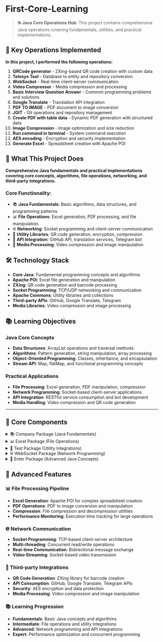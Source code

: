 # First-Core-Learning

> **☕ Java Core Operations Hub**: This project contains comprehensive Java operations covering fundamentals, utilities, and practical implementations.

## 🎯 Key Operations Implemented

**In this project, I performed the following operations:**

1) **QRCode generator** - ZXing-based QR code creation with custom data
2) **Telosys Tool** - Database to entity and repository conversion
3) **WebSocket** - Real-time client-server communication
4) **Video Compressor** - Media compression and processing
5) **Basic Interview Question Answer** - Common programming problems and solutions
6) **Google Translate** - Translation API integration
7) **PDF TO IMAGE** - PDF document to image conversion
8) **JGIT** - Git operations and repository management
9) **Create PDF with table data** - Dynamic PDF generation with structured data
10) **Image Compression** - Image optimization and size reduction
11) **Run command in terminal** - System command execution
12) **AES encoding** - Encryption and security implementation
13) **Generate Excel** - Spreadsheet creation with Apache POI

## 🎯 What This Project Does

**Comprehensive Java fundamentals and practical implementations covering core concepts, algorithms, file operations, networking, and third-party integrations.**

### Core Functionality:
- 📚 **Java Fundamentals**: Basic algorithms, data structures, and programming patterns
- 📊 **File Operations**: Excel generation, PDF processing, and file manipulation
- 🌐 **Networking**: Socket programming and client-server communication
- 🔧 **Utility Libraries**: QR code generation, encryption, compression
- 📡 **API Integration**: GitHub API, translation services, Telegram bot
- 🎥 **Media Processing**: Video compression and image manipulation

## 🛠️ Technology Stack

- **Core Java**: Fundamental programming concepts and algorithms
- **Apache POI**: Excel file generation and manipulation
- **ZXing**: QR code generation and barcode processing
- **Socket Programming**: TCP/UDP networking and communication
- **Apache Commons**: Utility libraries and collections
- **Third-party APIs**: GitHub, Google Translate, Telegram
- **Media Libraries**: Video compression and image processing

## 📚 Learning Objectives

### Java Core Concepts
- **Data Structures**: ArrayList operations and traversal methods
- **Algorithms**: Pattern generation, string manipulation, array processing
- **Object-Oriented Programming**: Classes, inheritance, and encapsulation
- **Stream API**: Map, flatMap, and functional programming concepts

### Practical Applications
- **File Processing**: Excel generation, PDF manipulation, compression
- **Network Programming**: Socket-based client-server applications
- **API Integration**: RESTful service consumption and bot development
- **Media Handling**: Video compression and QR code generation

---

## 📂 Core Components

<details>
<summary>📚 Company Package (Java Fundamentals)</summary>

**Basic Java programming concepts and algorithm implementations**

- **What it does**: Demonstrates fundamental programming concepts with practical examples
- **Code implementation**: 
  - **ArrayListTraversal**: Multiple traversal methods (for, while, enhanced for loop)
  - **PatternGenerator**: Dynamic pattern creation with nested loops
  - **SecondHighstInArray**: Array processing and element finding algorithms
  - **DuplicateInString**: String manipulation and duplicate detection
  - **ReverseOfString**: String reversal algorithms and techniques
- **Key features**:
  - **Multiple Approaches**: Different ways to solve same problems
  - **Performance Comparison**: Various traversal and processing methods
  - **Input Handling**: Scanner-based user input processing
  - **Algorithm Efficiency**: Optimized solutions for common problems

</details>

<details>
<summary>📊 Excel Package (File Operations)</summary>

**Apache POI-based Excel file generation and manipulation**

- **What it does**: Creates Excel files with dynamic data and formatting
- **Code implementation**: 
  - **GenreateExcel**: Complete Excel generation with 1000 employee records
  - **Cell Formatting**: Column width, data format, and style management
  - **Dynamic Headers**: Programmatic header creation and data mapping
  - **Performance Tracking**: Execution time measurement for large datasets
- **Excel features**:
  - **Workbook Creation**: XSSFWorkbook for .xlsx file generation
  - **Sheet Management**: Column width and cell formatting
  - **Data Population**: Loop-based data insertion with type handling
  - **File Output**: FileOutputStream for file system integration
- **Performance**: Generates 1000 records with timing analysis

</details>

<details>
<summary>🔧 Test Package (Utility Integrations)</summary>

**Third-party library integrations and utility implementations**

- **What it does**: Demonstrates various utility libraries and API integrations
- **Code implementation**: 
  - **QRCode**: ZXing-based QR code generation with custom data
  - **AES**: Encryption and decryption implementation
  - **Compression**: File compression and decompression utilities
  - **GitHubAPITest**: GitHub API integration for repository operations
  - **TransalteTest**: Google Translate API integration
  - **Telegram Bot**: Telegram API integration for bot development
- **Integration features**:
  - **QR Generation**: Custom QR codes with employee data embedding
  - **Security**: AES encryption for data protection
  - **API Consumption**: RESTful service integration patterns
  - **File Processing**: PDF to image conversion and manipulation

</details>

<details>
<summary>🌐 WebSocket Package (Network Programming)</summary>

**Socket-based client-server communication implementation**

- **What it does**: Implements TCP socket communication with multi-threading
- **Code implementation**: 
  - **MyServer**: Multi-threaded server with concurrent read/write operations
  - **MyClient**: Client-side socket communication with user interface
  - **ServerHandleMultiClient**: Multi-client server handling
  - **VideoServerSocket**: Video streaming over socket connections
- **Networking features**:
  - **Multi-threading**: Separate threads for reading and writing
  - **Concurrent Communication**: Simultaneous bidirectional data flow
  - **Connection Management**: Proper socket lifecycle management
  - **Error Handling**: Robust exception handling for network operations
- **Communication flow**:
  - **Server Setup**: ServerSocket on port 8888 with client acceptance
  - **Threaded Operations**: startReading() and startWriting() methods
  - **Message Exchange**: Real-time message passing between client and server

</details>

<details>
<summary>🎯 Enter Package (Advanced Java Concepts)</summary>

**Advanced Java features and functional programming concepts**

- **What it does**: Demonstrates advanced Java 8+ features and design patterns
- **Code implementation**: 
  - **FlatMapAndMap**: Stream API operations with map vs flatMap comparison
  - **CompraterAndComprable**: Sorting and comparison implementations
  - **ReflactionAndClass**: Reflection API usage and class manipulation
  - **StringVsStringBuilderVsStringBuffer**: Performance comparison of string operations
- **Advanced features**:
  - **Stream Processing**: Functional programming with collections
  - **Reflection**: Runtime class inspection and manipulation
  - **Performance Analysis**: Comparative performance testing
  - **Design Patterns**: Comparator and Comparable pattern implementations

</details>

## 🌟 Advanced Features

### 📊 File Processing Pipeline
- **Excel Generation**: Apache POI for complex spreadsheet creation
- **PDF Operations**: PDF to image conversion and manipulation
- **Compression**: File compression and decompression utilities
- **Performance Monitoring**: Execution time tracking for large operations

### 🌐 Network Communication
- **Socket Programming**: TCP-based client-server architecture
- **Multi-threading**: Concurrent read/write operations
- **Real-time Communication**: Bidirectional message exchange
- **Video Streaming**: Socket-based video transmission

### 🔧 Third-party Integrations
- **QR Code Generation**: ZXing library for barcode creation
- **API Consumption**: GitHub, Google Translate, Telegram APIs
- **Security**: AES encryption and data protection
- **Media Processing**: Video compression and image manipulation

### 📚 Learning Progression
- **Fundamentals**: Basic Java concepts and algorithms
- **Intermediate**: File operations and utility integrations
- **Advanced**: Network programming and API integrations
- **Expert**: Performance optimization and concurrent programming
